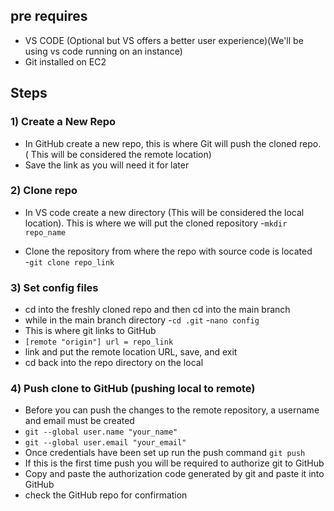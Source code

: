 ## pre requires

- VS CODE (Optional but VS offers a better user experience)(We'll be using vs code running on an instance)
- Git installed on EC2

## Steps

### 1) Create a New Repo

- In GitHub create a new repo, this is where Git will push the cloned repo. ( This will be considered the remote location) 
- Save the link as you will need it for later

### 2) Clone repo

- In VS code create a new directory (This will be considered the local location). This is where we will put the cloned repository 
   -`mkdir repo_name`

- Clone the repository from where the repo with source code is located  
  -`git clone repo_link`


### 3) Set config files 
- cd into the freshly cloned repo and then cd into the main branch
- while in the main branch directory
  -`cd .git` 
   -`nano config`
- This is where git links to GitHub
- `[remote "origin"] url = repo_link`
- link and put the remote location URL, save, and exit 
- cd back into the repo directory on the local
### 4) Push clone to GitHub (pushing local to remote)

- Before you can push the changes to the remote repository, a username and email must be created
-  `git --global user.name "your_name"`
-  `git --global user.email "your_email"`
-  Once credentials have been set up run the push command
   `git push`
- If this is the first time push you will be required to authorize git to GitHub
- Copy and paste the authorization code generated by git and paste it into GitHub
- check the GitHub repo for confirmation 
